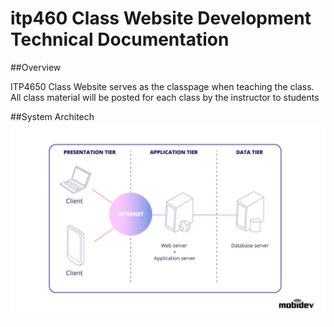 # itp460 Class Website Development Technical Documentation
##Overview

ITP4650 Class Website serves as the classpage when teaching the class. All class material will be posted for each class by the instructor to students

##System Architech
![System Architech](3-tier-web-architecture.jpg)

